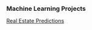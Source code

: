 
<h1 style="font-size:16px"> Machine Learning Projects
</h1>

<p>
<a href="/pdf/real-estate-price-predictions.html">Real Estate Predictions</a>
</p>
